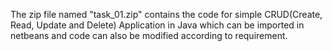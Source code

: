 The zip file named "task_01.zip" contains the code for simple CRUD(Create, Read, Update and Delete) Application in Java which can be imported in netbeans and code can also be modified according to requirement.
